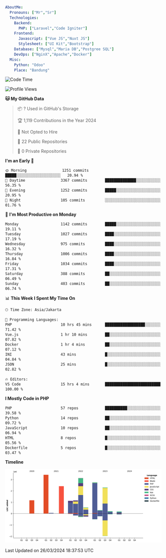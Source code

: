 ```yaml
AboutMe:
  Pronouns: ["Mr","Sr"]
  Technologies:
    Backend:
      PHP: ["Laravel","Code Igniter"]
    Frontend:
      Javascript: ["Vue JS","Nuxt JS"]
      Stylesheet: ["UI Kit","Bootstrap"]
    Database: ["Mysql","Maria DB","Postgree SQL"]
    DevOps: ["NginX","Apache","Docker"]
  Misc:
    Python: "Odoo"
    Place: "Bandung"
```

<!--START_SECTION:waka-->
![Code Time](http://img.shields.io/badge/Code%20Time-1%2C304%20hrs%2030%20mins-blue)

![Profile Views](http://img.shields.io/badge/Profile%20Views-0-blue)

**🐱 My GitHub Data** 

> 📦 ? Used in GitHub's Storage 
 > 
> 🏆 1,119 Contributions in the Year 2024
 > 
> 🚫 Not Opted to Hire
 > 
> 📜 22 Public Repositories 
 > 
> 🔑 0 Private Repositories 
 > 
**I'm an Early 🐤** 

```text
🌞 Morning                1251 commits        █████░░░░░░░░░░░░░░░░░░░░   20.94 % 
🌆 Daytime                3367 commits        ██████████████░░░░░░░░░░░   56.35 % 
🌃 Evening                1252 commits        █████░░░░░░░░░░░░░░░░░░░░   20.95 % 
🌙 Night                  105 commits         ░░░░░░░░░░░░░░░░░░░░░░░░░   01.76 % 
```
📅 **I'm Most Productive on Monday** 

```text
Monday                   1142 commits        █████░░░░░░░░░░░░░░░░░░░░   19.11 % 
Tuesday                  1027 commits        ████░░░░░░░░░░░░░░░░░░░░░   17.19 % 
Wednesday                975 commits         ████░░░░░░░░░░░░░░░░░░░░░   16.32 % 
Thursday                 1006 commits        ████░░░░░░░░░░░░░░░░░░░░░   16.84 % 
Friday                   1034 commits        ████░░░░░░░░░░░░░░░░░░░░░   17.31 % 
Saturday                 388 commits         ██░░░░░░░░░░░░░░░░░░░░░░░   06.49 % 
Sunday                   403 commits         ██░░░░░░░░░░░░░░░░░░░░░░░   06.74 % 
```


📊 **This Week I Spent My Time On** 

```text
🕑︎ Time Zone: Asia/Jakarta

💬 Programming Languages: 
PHP                      10 hrs 45 mins      ██████████████████░░░░░░░   71.42 % 
Vue.js                   1 hr 10 mins        ██░░░░░░░░░░░░░░░░░░░░░░░   07.82 % 
Docker                   1 hr 4 mins         ██░░░░░░░░░░░░░░░░░░░░░░░   07.12 % 
INI                      43 mins             █░░░░░░░░░░░░░░░░░░░░░░░░   04.84 % 
JSON                     25 mins             █░░░░░░░░░░░░░░░░░░░░░░░░   02.82 % 

🔥 Editors: 
VS Code                  15 hrs 4 mins       █████████████████████████   100.00 % 
```

**I Mostly Code in PHP** 

```text
PHP                      57 repos            ██████████░░░░░░░░░░░░░░░   39.58 % 
Python                   14 repos            ██░░░░░░░░░░░░░░░░░░░░░░░   09.72 % 
JavaScript               10 repos            ██░░░░░░░░░░░░░░░░░░░░░░░   06.94 % 
HTML                     8 repos             █░░░░░░░░░░░░░░░░░░░░░░░░   05.56 % 
Dockerfile               5 repos             █░░░░░░░░░░░░░░░░░░░░░░░░   03.47 % 
```



**Timeline**

![Lines of Code chart](https://raw.githubusercontent.com/vheins/vheins/main/assets/bar_graph.png)


 Last Updated on 26/03/2024 18:37:53 UTC
<!--END_SECTION:waka-->
